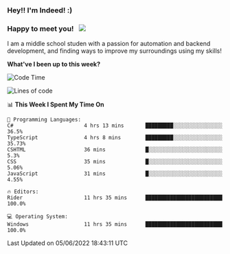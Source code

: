 ### Hey!! I'm Indeed! :) 

### Happy to meet you! &nbsp; ![](https://visitor-badge.glitch.me/badge?page_id=Indeedornot.Indeedornot)

I am a middle school studen with a passion for automation and backend development, and finding ways to improve my surroundings using my skills!

**What've I been up to this week?** 

<!--START_SECTION:waka-->
![Code Time](http://img.shields.io/badge/Code%20Time-0%20secs-blue)

![Lines of code](https://img.shields.io/badge/From%20Hello%20World%20I%27ve%20Written-715%20Thousand%20lines%20of%20code-blue)

📊 **This Week I Spent My Time On** 

```text
💬 Programming Languages: 
C#                       4 hrs 13 mins       █████████░░░░░░░░░░░░░░░░   36.5% 
TypeScript               4 hrs 8 mins        █████████░░░░░░░░░░░░░░░░   35.73% 
CSHTML                   36 mins             █░░░░░░░░░░░░░░░░░░░░░░░░   5.3% 
CSS                      35 mins             █░░░░░░░░░░░░░░░░░░░░░░░░   5.06% 
JavaScript               31 mins             █░░░░░░░░░░░░░░░░░░░░░░░░   4.55%

🔥 Editors: 
Rider                    11 hrs 35 mins      █████████████████████████   100.0%

💻 Operating System: 
Windows                  11 hrs 35 mins      █████████████████████████   100.0%

```


 Last Updated on 05/06/2022 18:43:11 UTC
<!--END_SECTION:waka-->
